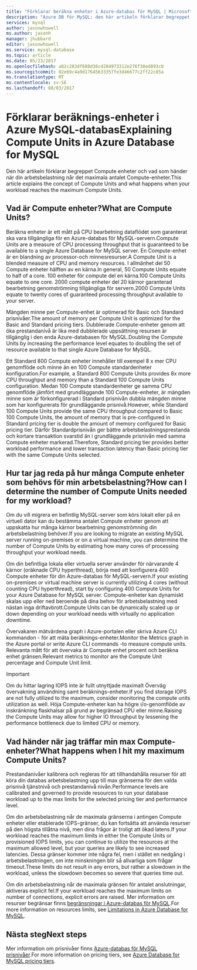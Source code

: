 ```yaml
---
title: "Förklarar beräkna enheter i Azure-databas för MySQL | Microsoft Docs"
description: "Azure DB för MySQL: den här artikeln förklarar begreppet Compute enheter och vad som händer när din arbetsbelastning når det maximala antalet Compute-enheter."
services: mysql
author: jasonwhowell
ms.author: jasonh
manager: jhubbard
editor: jasonwhowell
ms.service: mysql-database
ms.topic: article
ms.date: 05/23/2017
ms.openlocfilehash: a82c283df688d36cd284973312e276f30ed893c0
ms.sourcegitcommit: 02e69c4a9d17645633357fe3d46677c2ff22c85a
ms.translationtype: MT
ms.contentlocale: sv-SE
ms.lasthandoff: 08/03/2017
---
```

# <a name="explaining-compute-units-in-azure-database-for-mysql"></a><span data-ttu-id="ec8ba-103">Förklarar beräknings-enheter i Azure MySQL-databas</span><span class="sxs-lookup"><span data-stu-id="ec8ba-103">Explaining Compute Units in Azure Database for MySQL</span></span>
<span data-ttu-id="ec8ba-104">Den här artikeln förklarar begreppet Compute enheter och vad som händer när din arbetsbelastning når det maximala antalet Compute-enheter.</span><span class="sxs-lookup"><span data-stu-id="ec8ba-104">This article explains the concept of Compute Units and what happens when your workload reaches the maximum Compute Units.</span></span>

## <a name="what-are-compute-units"></a><span data-ttu-id="ec8ba-105">Vad är Compute enheter?</span><span class="sxs-lookup"><span data-stu-id="ec8ba-105">What are Compute Units?</span></span>
<span data-ttu-id="ec8ba-106">Beräkna enheter är ett mått på CPU bearbetning dataflödet som garanterat ska vara tillgängliga för en Azure-databas för MySQL-servern.</span><span class="sxs-lookup"><span data-stu-id="ec8ba-106">Compute Units are a measure of CPU processing throughput that is guaranteed to be available to a single Azure Database for MySQL server.</span></span> <span data-ttu-id="ec8ba-107">En Compute-enhet är en blandning av processor-och minnesresurser.</span><span class="sxs-lookup"><span data-stu-id="ec8ba-107">A Compute Unit is a blended measure of CPU and memory resources.</span></span> <span data-ttu-id="ec8ba-108">I allmänhet del 50 Compute enheter hälften av en kärna.</span><span class="sxs-lookup"><span data-stu-id="ec8ba-108">In general, 50 Compute Units equate to half of a core.</span></span> <span data-ttu-id="ec8ba-109">100 enheter för compute del en kärna.</span><span class="sxs-lookup"><span data-stu-id="ec8ba-109">100 Compute Units equate to one core.</span></span> <span data-ttu-id="ec8ba-110">2000 compute enheter del 20 kärnor garanterad bearbetning genomströmning tillgängliga för servern.</span><span class="sxs-lookup"><span data-stu-id="ec8ba-110">2000 Compute Units equate to twenty cores of guaranteed processing throughput available to your server.</span></span>

<span data-ttu-id="ec8ba-111">Mängden minne per Compute-enhet är optimerad för Basic och Standard prisnivåer.</span><span class="sxs-lookup"><span data-stu-id="ec8ba-111">The amount of memory per Compute Unit is optimized for the Basic and Standard pricing tiers.</span></span> <span data-ttu-id="ec8ba-112">Dubblerade Compute-enheter genom att öka prestandanivå är lika med dubblerade uppsättning resursen är tillgänglig i den enda Azure-databasen för MySQL.</span><span class="sxs-lookup"><span data-stu-id="ec8ba-112">Doubling the Compute Units by increasing the performance level equates to doubling the set of resource available to that single Azure Database for MySQL.</span></span>

<span data-ttu-id="ec8ba-113">Ett Standard 800 Compute enheter innehåller till exempel 8 x mer CPU genomflöde och minne än en 100 Compute standardenheter konfiguration.</span><span class="sxs-lookup"><span data-stu-id="ec8ba-113">For example, a Standard 800 Compute Units provides 8x more CPU throughput and memory than a Standard 100 Compute Units configuration.</span></span> <span data-ttu-id="ec8ba-114">Medan 100 Compute standardenheter ge samma CPU genomflöde jämfört med grundläggande 100 Compute-enheter, är mängden minne som är förkonfigurerad i Standard prisnivån dubbla mängden minne som har konfigurerats för grundläggande prisnivå.</span><span class="sxs-lookup"><span data-stu-id="ec8ba-114">However, while Standard 100 Compute Units provide the same CPU throughput compared to Basic 100 Compute Units, the amount of memory that is pre-configured in Standard pricing tier is double the amount of memory configured for Basic pricing tier.</span></span> <span data-ttu-id="ec8ba-115">Därför Standardprisnivån ger bättre arbetsbelastningsprestanda och kortare transaktion svarstid än i grundläggande prisnivån med samma Compute enheter markerad.</span><span class="sxs-lookup"><span data-stu-id="ec8ba-115">Therefore, Standard pricing tier provides better workload performance and lower transaction latency than Basic pricing tier with the same Compute Units selected.</span></span>

## <a name="how-can-i-determine-the-number-of-compute-units-needed-for-my-workload"></a><span data-ttu-id="ec8ba-116">Hur tar jag reda på hur många Compute enheter som behövs för min arbetsbelastning?</span><span class="sxs-lookup"><span data-stu-id="ec8ba-116">How can I determine the number of Compute Units needed for my workload?</span></span>
<span data-ttu-id="ec8ba-117">Om du vill migrera en befintlig MySQL-server som körs lokalt eller på en virtuell dator kan du bestämma antalet Compute enheter genom att uppskatta hur många kärnor bearbetning genomströmning din arbetsbelastning behöver.</span><span class="sxs-lookup"><span data-stu-id="ec8ba-117">If you are looking to migrate an existing MySQL server running on-premises or on a virtual machine, you can determine the number of Compute Units by estimating how many cores of processing throughput your workload needs.</span></span> 

<span data-ttu-id="ec8ba-118">Om din befintliga lokala eller virtuella server använder för närvarande 4 kärnor (oräknade CPU hyperthread), börja med att konfigurera 400 Compute enheter för din Azure-databas för MySQL-servern.</span><span class="sxs-lookup"><span data-stu-id="ec8ba-118">If your existing on-premises or virtual machine server is currently utilizing 4 cores (without counting CPU hyperthread), start by configuring 400 Compute Units for your Azure Database for MySQL server.</span></span> <span data-ttu-id="ec8ba-119">Compute-enheter kan dynamiskt skalas upp eller ned beroende på dina behov för arbetsbelastning med nästan inga driftavbrott.</span><span class="sxs-lookup"><span data-stu-id="ec8ba-119">Compute Units can be dynamically scaled up or down depending on your workload needs with virtually no application downtime.</span></span> 

<span data-ttu-id="ec8ba-120">Övervakaren mätvärdena graph i Azure-portalen eller skriva Azure CLI kommandon - för att mäta beräknings-enheter.</span><span class="sxs-lookup"><span data-stu-id="ec8ba-120">Monitor the Metrics graph in the Azure portal or write Azure CLI commands -to measure compute units.</span></span> <span data-ttu-id="ec8ba-121">Relevanta mått för att övervaka är Compute enhet procent och beräkna enhet gränsen.</span><span class="sxs-lookup"><span data-stu-id="ec8ba-121">Relevant metrics to monitor are the Compute Unit percentage and Compute Unit limit.</span></span>

>[!IMPORTANT]
> <span data-ttu-id="ec8ba-122">Om du hittar lagring IOPS inte är fullt utnyttjade maximalt Överväg övervakning användning samt beräknings-enheter.</span><span class="sxs-lookup"><span data-stu-id="ec8ba-122">If you find storage IOPS are not fully utilized to the maximum, consider monitoring the compute units utilization as well.</span></span> <span data-ttu-id="ec8ba-123">Höja Compute-enheter kan ha högre i/o-genomflöde av inskränkning flaskhalsar på grund av begränsad CPU eller minne.</span><span class="sxs-lookup"><span data-stu-id="ec8ba-123">Raising the Compute Units may allow for higher IO throughput by lessening the performance bottleneck due to limited CPU or memory.</span></span>

## <a name="what-happens-when-i-hit-my-maximum-compute-units"></a><span data-ttu-id="ec8ba-124">Vad händer när jag träffar min max Compute-enheter?</span><span class="sxs-lookup"><span data-stu-id="ec8ba-124">What happens when I hit my maximum Compute Units?</span></span>
<span data-ttu-id="ec8ba-125">Prestandanivåer kalibrera och regleras för att tillhandahålla resurser för att köra din databas arbetsbelastning upp till max gränserna för den valda prisnivå tjänstnivå och prestandanivå nivån.</span><span class="sxs-lookup"><span data-stu-id="ec8ba-125">Performance levels are calibrated and governed to provide resources to run your database workload up to the max limits for the selected pricing tier and performance level.</span></span> 

<span data-ttu-id="ec8ba-126">Om din arbetsbelastning når de maximala gränserna i antingen Compute enheter eller etablerade IOPS-gränser, du kan fortsätta att använda resurser på den högsta tillåtna nivå, men dina frågor är troligt att ökad latens.</span><span class="sxs-lookup"><span data-stu-id="ec8ba-126">If your workload reaches the maximum limits in either the Compute Units or provisioned IOPS limits, you can continue to utilize the resources at the maximum allowed level, but your queries are likely to see increased latencies.</span></span> <span data-ttu-id="ec8ba-127">Dessa gränser kommer inte några fel, men i stället en nedgång i arbetsbelastningen, om inte minskningen blir så allvarliga som frågar timeout.</span><span class="sxs-lookup"><span data-stu-id="ec8ba-127">These limits do not result in any errors, but rather a slowdown in the workload, unless the slowdown becomes so severe that queries time out.</span></span> 

<span data-ttu-id="ec8ba-128">Om din arbetsbelastning når de maximala gränsen för antalet anslutningar, aktiveras explicit fel.</span><span class="sxs-lookup"><span data-stu-id="ec8ba-128">If your workload reaches the maximum limits on number of connections, explicit errors are raised.</span></span> <span data-ttu-id="ec8ba-129">Mer information om resurser begränsar finns [begränsningar i Azure-databas för MySQL](concepts-limits.md).</span><span class="sxs-lookup"><span data-stu-id="ec8ba-129">For more information on resources limits, see [Limitations in Azure Database for MySQL](concepts-limits.md).</span></span>

## <a name="next-steps"></a><span data-ttu-id="ec8ba-130">Nästa steg</span><span class="sxs-lookup"><span data-stu-id="ec8ba-130">Next steps</span></span>
<span data-ttu-id="ec8ba-131">Mer information om prisnivåer finns [Azure-databas för MySQL prisnivåer](./concepts-service-tiers.md).</span><span class="sxs-lookup"><span data-stu-id="ec8ba-131">For more information on pricing tiers, see [Azure Database for MySQL pricing tiers](./concepts-service-tiers.md).</span></span>
